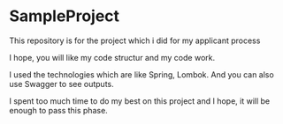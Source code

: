 # SampleProject
This repository is for the project which i did for my applicant process

I hope, you will like my code structur and my code work. 

I used the technologies which are like Spring, Lombok. And you can also use Swagger to see outputs.

I spent too much time to do my best on this project and I hope, it will be enough to pass this phase.

